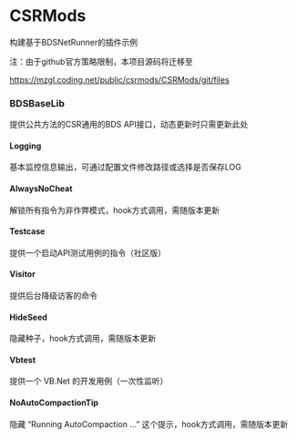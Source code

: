 # CSRMods
构建基于BDSNetRunner的插件示例

注：由于github官方策略限制，本项目源码将迁移至

https://mzgl.coding.net/public/csrmods/CSRMods/git/files

### BDSBaseLib

提供公共方法的CSR通用的BDS API接口，动态更新时只需更新此处

#### Logging

基本监控信息输出，可通过配置文件修改路径或选择是否保存LOG

#### AlwaysNoCheat

解锁所有指令为非作弊模式，hook方式调用，需随版本更新

#### Testcase

提供一个启动API测试用例的指令（社区版）

#### Visitor

提供后台降级访客的命令

#### HideSeed

隐藏种子，hook方式调用，需随版本更新

#### Vbtest

提供一个 VB.Net 的开发用例（一次性监听）

#### NoAutoCompactionTip

隐藏 “Running AutoCompaction ...” 这个提示，hook方式调用，需随版本更新
